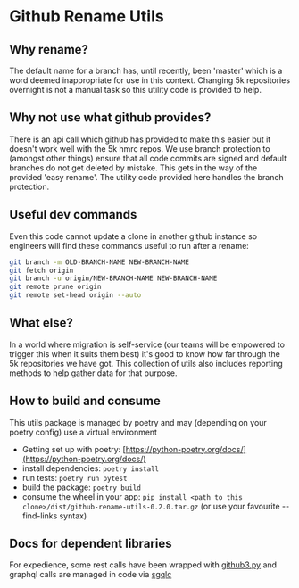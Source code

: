 # Github Rename Utils

## Why rename?

The default name for a branch has, until recently, been 'master' which is a word deemed inappropriate for use in this context. Changing 5k repositories overnight is not a manual task so this utility code is provided to help.

## Why not use what github provides?

There is an api call which github has provided to make this easier but it doesn't work well with the 5k hmrc repos. We use branch protection to (amongst other things) ensure that all code commits are signed and default branches do not get deleted by mistake. This gets in the way of the provided 'easy rename'. The utility code provided here handles the branch protection.

## Useful dev commands

Even this code cannot update a clone in another github instance so engineers will find these commands useful to run after a rename:

```bash
git branch -m OLD-BRANCH-NAME NEW-BRANCH-NAME
git fetch origin
git branch -u origin/NEW-BRANCH-NAME NEW-BRANCH-NAME
git remote prune origin
git remote set-head origin --auto
```

## What else?

In a world where migration is self-service (our teams will be empowered to trigger this when it suits them best) it's good to know how far through the 5k repositories we have got. This collection of utils also includes reporting methods to help gather data for that purpose.

## How to build and consume

This utils package is managed by poetry and may (depending on your poetry config) use a virtual environment

- Getting set up with poetry: [https://python-poetry.org/docs/](https://python-poetry.org/docs/)
- install dependencies: `poetry install`
- run tests: `poetry run pytest`
- build the package: `poetry build`
- consume the wheel in your app: `pip install <path to this clone>/dist/github-rename-utils-0.2.0.tar.gz` (or use your favourite --find-links syntax)

## Docs for dependent libraries

For expedience, some rest calls have been wrapped with [github3.py](https://github3py.readthedocs.io/en/master/narrative/index.html) and graphql calls are managed in code via [sgqlc](https://sgqlc.readthedocs.io/en/latest/index.html)

